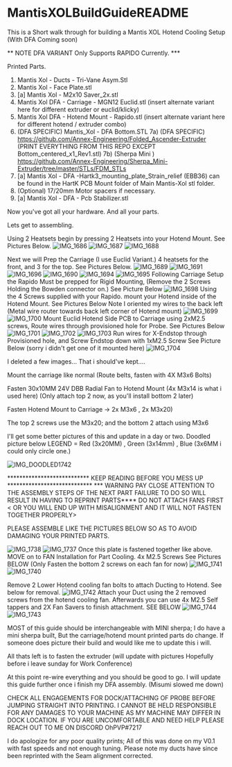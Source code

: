 # MantisXOLBuildGuideREADME
This is a Short walk through for building a Mantis XOL Hotend Cooling Setup (With DFA Coming soon)



** NOTE DFA VARIANT Only Supports RAPIDO Currently. ***


 Printed Parts.
1) Mantis Xol - Ducts - Tri-Vane Asym.Stl
2) Mantis Xol - Face Plate.stl
3) [a] Mantis Xol - M2x10 Saver_2x.stl
4) Mantis Xol DFA - Carriage - MGN12 Euclid.stl    (insert alternate variant here for different extruder or euclid/klicky)
5) Mantis Xol DFA - Hotend Mount - Rapido.stl (insert alternate variant here for different hotend / extruder combo)
6) (DFA SPECIFIC) Mantis_Xol - DFA Bottom.STL
7a) (DFA SPECIFIC) https://github.com/Annex-Engineering/Folded_Ascender-Extruder  (PRINT EVERYTHING FROM THIS REPO EXCEPT Bottom_centered_x1_Rev1.stl) 
7b) (Sherpa Mini ) https://github.com/Annex-Engineering/Sherpa_Mini-Extruder/tree/master/STLs/FDM_STLs
8) [a] Mantis Xol - DFA -Hartk3_mounting_plate_Strain_relief (EBB36) can be found in the HartK PCB Mount folder of Main Mantis-Xol stl folder.
9) (Optional) 17/20mm Motor spacers if necessary.
10) [a] Mantis Xol - DFA - Pcb Stabilizer.stl

Now you've got all your hardware. And all your parts.

Lets get to assembling.

Using 2 Heatsets begin by pressing 2 Heatsets into your Hotend Mount. See Pictures Below.
![IMG_1686](https://github.com/OhPVP/Mantis-Xol/blob/e7a19bf6e4b88e8d4ff494b5ff778e6ffcae3977/Images/IMG_1686.JPG)
![IMG_1687](https://github.com/OhPVP/Mantis-Xol/blob/e7a19bf6e4b88e8d4ff494b5ff778e6ffcae3977/Images/IMG_1687.JPG)
![IMG_1688](https://github.com/OhPVP/Mantis-Xol/blob/e7a19bf6e4b88e8d4ff494b5ff778e6ffcae3977/Images/IMG_1688.JPG)

Next we will Prep the Carriage (I use Euclid Variant.) 4 heatsets for the front, and 3 for the top. See Pictures Below.
![IMG_1689](https://github.com/OhPVP/Mantis-Xol/blob/e7a19bf6e4b88e8d4ff494b5ff778e6ffcae3977/Images/IMG_1689.JPG)
![IMG_1691](https://github.com/OhPVP/Mantis-Xol/blob/e7a19bf6e4b88e8d4ff494b5ff778e6ffcae3977/Images/IMG_1691.JPG)
![IMG_1696](https://github.com/OhPVP/Mantis-Xol/blob/e7a19bf6e4b88e8d4ff494b5ff778e6ffcae3977/Images/IMG_1696.JPG)
![IMG_1690](https://github.com/OhPVP/Mantis-Xol/blob/e7a19bf6e4b88e8d4ff494b5ff778e6ffcae3977/Images/IMG_1690.JPG)
![IMG_1694](https://github.com/OhPVP/Mantis-Xol/blob/e7a19bf6e4b88e8d4ff494b5ff778e6ffcae3977/Images/IMG_1694.JPG)
![IMG_1695](https://github.com/OhPVP/Mantis-Xol/blob/e7a19bf6e4b88e8d4ff494b5ff778e6ffcae3977/Images/IMG_1695.JPG)
Following Carriage Setup the Rapido Must be prepped for Rigid Mounting, (Remove the 2 Screws Holding the Bowden connector on.) See Picture Below
![IMG_1698](https://github.com/OhPVP/Mantis-Xol/blob/e7a19bf6e4b88e8d4ff494b5ff778e6ffcae3977/Images/IMG_1698.JPG)
Using the 4 Screws supplied with your Rapido. mount your Hotend inside of the Hotend Mount. See Pictures Below 
Note I oriented my wires to the back left (Metal wire router towards back left corner of Hotend mount)
![IMG_1699](https://github.com/OhPVP/Mantis-Xol/blob/e7a19bf6e4b88e8d4ff494b5ff778e6ffcae3977/Images/IMG_1699.JPG)
![IMG_1700](https://github.com/OhPVP/Mantis-Xol/blob/e7a19bf6e4b88e8d4ff494b5ff778e6ffcae3977/Images/IMG_1700.JPG)
Mount Euclid Hotend Side PCB to Carriage using 2xM2.5 screws, Route wires through provisioned hole for Probe. See Pictures Below
![IMG_1701](https://github.com/OhPVP/Mantis-Xol/blob/e7a19bf6e4b88e8d4ff494b5ff778e6ffcae3977/Images/IMG_1701.JPG)
![IMG_1702](https://github.com/OhPVP/Mantis-Xol/blob/e7a19bf6e4b88e8d4ff494b5ff778e6ffcae3977/Images/IMG_1702.JPG)
![IMG_1703](https://github.com/OhPVP/Mantis-Xol/blob/e7a19bf6e4b88e8d4ff494b5ff778e6ffcae3977/Images/IMG_1703.JPG)
Run wires for X-Endstop through Provisioned hole, and Screw Endstop down with 1xM2.5 Screw See Picture Below (sorry i didn't get one of it mounted here)
![IMG_1704](https://github.com/OhPVP/Mantis-Xol/blob/e7a19bf6e4b88e8d4ff494b5ff778e6ffcae3977/Images/IMG_1704.JPG)



I deleted a few images... That i should've kept.... 

Mount the carriage like normal (Route belts, fasten with 4X M3x6 Bolts)

Fasten 30x10MM 24V DBB Radial Fan to Hotend Mount (4x M3x14 is what i used here) (Only attach top 2 now, as you'll install bottom 2 later)

Fasten Hotend Mount to Carriage -> 2x M3x6 , 2x M3x20) 

The top 2 screws use the M3x20; and the bottom 2 attach using M3x6

I'll get some better pictures of this and update in a day or two.
Doodled picture below LEGEND = Red (3x20MM) , Green (3x14mm) , Blue (3x6MM i could only circle one.)

![IMG_DOODLED1742](https://github.com/OhPVP/Mantis-Xol/blob/e7a19bf6e4b88e8d4ff494b5ff778e6ffcae3977/Images/IMG_DOODLED1742.JPG)


 *************************** KEEP READING BEFORE YOU MESS UP  ****************************
*** WARNING PAY CLOSE ATTENTION TO THE ASSEMBLY STEPS OF THE NEXT PART FAILURE TO DO SO WILL RESULT IN HAVING TO REPRINT PARTS****
DO NOT ATTACH FANS FIRST < OR YOU WILL END UP WITH MISALIGNMENT AND IT WILL NOT FASTEN TOGETHER PROPERLY> 

PLEASE ASSEMBLE LIKE THE PICTURES BELOW SO AS TO AVOID DAMAGING YOUR PRINTED PARTS.

![IMG_1738](https://github.com/OhPVP/Mantis-Xol/blob/e7a19bf6e4b88e8d4ff494b5ff778e6ffcae3977/Images/IMG_1738.JPG)
![IMG_1737](https://github.com/OhPVP/Mantis-Xol/blob/e7a19bf6e4b88e8d4ff494b5ff778e6ffcae3977/Images/IMG_1737.JPG)
Once this plate is fastened together like above. MOVE on to FAN Installation for Part Cooling. 4x M2.5 Screws See Pictures BELOW 
(Only Fasten the bottom 2 screws on each fan for now)
![IMG_1741](https://github.com/OhPVP/Mantis-Xol/blob/e7a19bf6e4b88e8d4ff494b5ff778e6ffcae3977/Images/IMG_1741.JPG)
![IMG_1740](https://github.com/OhPVP/Mantis-Xol/blob/e7a19bf6e4b88e8d4ff494b5ff778e6ffcae3977/Images/IMG_1740.JPG)

Remove 2 Lower Hotend cooling fan bolts to attach Ducting to Hotend. See below for removal.
![IMG_1742](https://github.com/OhPVP/Mantis-Xol/blob/e7a19bf6e4b88e8d4ff494b5ff778e6ffcae3977/Images/IMG_1742.JPG)
Attach your Duct using the 2 removed screws from the hotend cooling fan.
Afterwards you can use 4x M2.5 Self tappers and 2X Fan Savers to finish attachment. SEE BELOW
![IMG_1744](https://github.com/OhPVP/Mantis-Xol/blob/e7a19bf6e4b88e8d4ff494b5ff778e6ffcae3977/Images/IMG_1744.JPG)
![IMG_1743](https://github.com/OhPVP/Mantis-Xol/blob/e7a19bf6e4b88e8d4ff494b5ff778e6ffcae3977/Images/IMG_1743.JPG)

MOST of this guide should be interchangeable with MINI sherpa; I do have a mini sherpa built, But the carriage/hotend mount printed parts do change.
If someone does picture their build and would like me to update this i will. 

All thats left is to fasten the extruder (will update with pictures Hopefully before i leave sunday for Work Conference)

At this point re-wire everything and you should be good to go. I will update this guide further once i finish my DFA assembly. (Misumi slowed me down)

CHECK ALL ENGAGEMENTS FOR DOCK/ATTACHING OF PROBE BEFORE JUMPING STRAIGHT INTO PRINTING. I CANNOT BE HELD RESPONSIBLE FOR ANY DAMAGES TO YOUR MACHINE AS MY MACHINE MAY DIFFER IN DOCK LOCATION. IF YOU ARE UNCOMFORTABLE AND NEED HELP PLEASE REACH OUT TO ME ON DISCORD OhPVP#7217

I do apologize for any poor quality prints; All of this was done on my V0.1 with fast speeds and not enough tuning. Please note my ducts have since been reprinted with the Seam alignment corrected.

